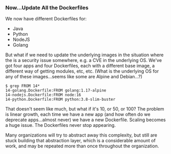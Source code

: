 ### Now...Update All the Dockerfiles

We now have different Dockerfiles for:

* Java
* Python
* NodeJS
* Golang

But what if we need to update the underlying images in the situation where the is a security issue somewhere, e.g. a CVE in the underlying OS. We've got four apps and four Dockerfiles, each with a different base image, a different way of getting modules, etc, etc. (What is the underlying OS for any of these images...seems like some are Alpine and Debian...?)

```
$ grep FROM 14*
14-golang.Dockerfile:FROM golang:1.17-alpine
14-nodejs.Dockerfile:FROM node:16
14-python.Dockerfile:FROM python:3.8-slim-buster
```

That doesn't seem like much, but what if it's 10, or 50, or 100? The problem is linear growth, each time we have a new app (and how often do we deprecate apps...almost never) we have a new Dockerfile. Scaling becomes a huge issue. The Dockerfiles never stop appearing.

Many organizations will try to abstract away this complexity, but still are stuck building that abstraction layer, which is a considerable amount of work, and may be repeated more than once throughout the organization.
